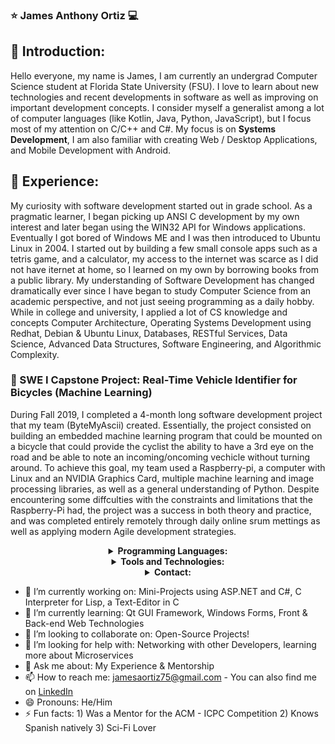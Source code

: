 ### :star: James Anthony Ortiz :computer:

## :small_blue_diamond: Introduction:
Hello everyone, my name is James, I am currently an undergrad Computer Science student at Florida State University (FSU). I love to learn about new technologies and recent developments in software as well as improving on important development concepts. I consider myself a generalist among a lot of computer languages (like Kotlin, Java, Python, JavaScript), but I focus most of my attention on C/C++ and C#. My focus is on **Systems Development**, I am also familiar with creating Web / Desktop Applications, and Mobile Development with Android.

## :small_blue_diamond: Experience:
My curiosity with software development started out in grade school. As a pragmatic learner, I began picking up ANSI C development by my own interest and later began using the WIN32 API for Windows applications. Eventually I got bored of Windows ME and I was then introduced to Ubuntu Linux in 2004. I started out by building a few small console apps such as a tetris game, and a calculator, my access to the internet was scarce as I did not have iternet at home, so I learned on my own by borrowing books from a public library. My understanding of Software Development has changed dramatically ever since I have began to study Computer Science from an academic perspective, and not just seeing programming as a daily hobby. While in college and university, I applied a lot of CS knowledge and concepts Computer Architecture, Operating Systems Development using Redhat, Debian & Ubuntu Linux, Databases, RESTful Services, Data Science, Advanced Data Structures, Software Engineering, and Algorithmic Complexity. 

### :small_blue_diamond: SWE I Capstone Project: Real-Time Vehicle Identifier for Bicycles (Machine Learning)
During Fall 2019, I completed a 4-month long software development project that my team (ByteMyAscii) created. Essentially, the project consisted on building an embedded machine learning program that could be mounted on a bicycle that could provide the cyclist the ability to have a 3rd eye on the road and be able to note an incoming/oncoming vechicle without turning around. To achieve this goal, my team used a Raspberry-pi, a computer with Linux and an NVIDIA Graphics Card, multiple machine learning and image processing libraries, as well as a general understanding of Python. Despite encountering some diffculties with the constraints and limitations that the Raspberry-Pi had, the project was a success in both theory and practice, and was completed entirely remotely through daily online srum mettings as well as applying modern Agile development strategies. 


 <details align="center">
    <summary align="center"><strong>Programming Languages:</strong></summary>
     <table align="center">
         <tr align="center">
             <td  align = "center"><img src="https://i.ibb.co/Z243jtW/java.png" alt="java" border="0"><br>Java</td>
             <td  align = "center"><img src="https://i.ibb.co/8BvfsCp/kotlin.png" alt="kotlin" border="0"><br>Kotlin</td>
             <td  align = "center"><img src="https://i.ibb.co/sqwPMvX/python.png" alt="python" border="0"><br>Python</td>
             <td  align = "center"><img src="https://img.icons8.com/color/24/000000/c-programming.png"/><br>C</td>
             <td  align = "center"><img src="https://img.icons8.com/color/24/000000/c-plus-plus-logo.png"/><br>C++</td>
             <td  align = "center"><img src="https://i.ibb.co/gTdhjV3/matlab.png"/><br>Matlab</td>
             <td  align = "center"><img src="https://i.ibb.co/P9K1CDZ/c-sharp.png"/><br>C#</td>
             <td  align = "center"><img src="https://i.ibb.co/hBz8LSr/q-sharp.png"/><br>Q#</td>
         </tr>
         <tr align="center">
             <td  align = "center"><img src="https://img.icons8.com/color/24/000000/javascript.png"/><br>JavaScript</td>
             <td  align = "center"><img src="https://img.icons8.com/color/24/000000/typescript.png"/><br>TypeScript</td>
             <td  align = "center"><img src="https://i.ibb.co/GpjMcGZ/dart.png" alt="dart" border="0"><br>Dart</td>
             <td  align = "center"><img src="https://img.icons8.com/fluent/24/000000/console.png"/><br>Shell</td>
             <td  align = "center"><img src="https://img.icons8.com/color/24/000000/html-5.png"/><br>HTML</td>
             <td  align = "center"><img src="https://img.icons8.com/color/24/000000/css3.png"/><br>CSS</td>
             <td  align = "center"><img src="https://img.icons8.com/color/24/000000/json--v1.png"/><br>JSON</td>
             <td  align = "center"><img src="https://img.icons8.com/ios-filled/24/000000/mysql-logo.png"/><br>SQL</td>
         </tr>
     </table>
        </details>
 <details align="center">
    <summary align="center"><strong>Tools and Technologies:</strong></summary>
     <table align="center">
         <tr align="center">
             <td  align = "center"><img src="https://img.icons8.com/fluent/24/000000/android-os.png"/><br>Android SDK</td>
             <td  align = "center"><img src="https://img.icons8.com/color/24/000000/spring-logo.png"/> <br>Spring Boot</td>
             <td  align = "center"><img src="https://i.ibb.co/gTdhjV3/matlab.png"/><br>Matlab</td>
             <td  align = "center"><img src="https://img.icons8.com/color/24/000000/ibm.png"/><br>Qiskit</td>
             <td  align = "center"><img src="https://img.icons8.com/ios-filled/24/000000/physics.png"/><br>Physics Simulation</td>
             <td  align = "center"><img src="https://i.ibb.co/f2Svrpk/opencv.png" alt="opencv" border="0"><br>OpenCV</td>
         </tr>
         <tr align="center">
             <td  align = "center"><img src="https://img.icons8.com/color/24/000000/google-logo.png"/><br>Tesseract OCR</td>
             <td  align = "center"><img src="https://i.ibb.co/r2GsFdp/jupyter.png" alt="jupyter" border="0"><br>Jupyter Notebook</td>
             <td  align = "center"><img src="https://img.icons8.com/color/24/000000/network-card.png"/><br>Low-level Programming</td>
             <td  align = "center"><img src="https://img.icons8.com/color/24/000000/raspberry-pi.png"/><br>Raspberry Pi</td>
             <td  align = "center"><img src="https://img.icons8.com/ios-filled/24/000000/unity.png"/><br>Unity</td>
             <td  align = "center"><img src="https://img.icons8.com/color/24/000000/git.png"/><br>Git</td>
         </tr>
         <tr align="center">
             <td  align = "center"><img src="https://img.icons8.com/ios-glyphs/24/000000/github.png"/><br>GitHub</td>
             <td  align = "center"><img src="https://img.icons8.com/color/24/000000/amazon-web-services.png"/><br>AWS Cloud</td>
             <td  align = "center"><img src="https://img.icons8.com/color/24/000000/google-cloud-platform.png"/><br>GCP Cloud</td>
             <td  align = "center"><img src="https://img.icons8.com/color/24/000000/firebase.png"/><br>Firebase</td>
             <td  align = "center"><img src="https://img.icons8.com/color/24/000000/docker.png"/><br>Docker</td>
             <td  align = "center"><img src="https://img.icons8.com/fluent/24/000000/blockchain-new-logo.png"/><br>Blockchain</td>
         </tr>
         <tr align="center">
             <td  align = "center"><img src="https://i.ibb.co/n7nNkTC/arcore.png" alt="arcore" border="0"><br>AR Core</td>
             <td  align = "center"><img src="https://i.ibb.co/Bc9Kh8r/Vuforia.png" alt="Vuforia" border="0"><br>Vuforia</td>
             <td  align = "center"><img src="https://img.icons8.com/ios-filled/24/000000/sandbox.png"/><br>Virtualization</td>
             <td  align = "center"><img src="https://img.icons8.com/cotton/24/000000/cloud-computing.png"/><br>Cloud Computing</td>
             <td  align = "center"><img src="https://img.icons8.com/fluent/24/000000/database.png"/><br>Big Data</td>
             <td  align = "center"><img src="https://img.icons8.com/color/24/000000/hadoop-distributed-file-system.png"/><br>Hadoop</td>
         </tr>
     </table>
        </details>
<details align="center">
    <summary align="center"><strong>Contact:</strong></summary>
     <table align="center">
         <tr align="center">
             <td  align = "center"><a href="https://jtonyortiz.github.io/"><img src="https://img.icons8.com/fluent/24/000000/domain.png"/><br>Personal Website</a></td>
             <td  align = "center"><a href="https://www.linkedin.com/in/jamesaortiz/"><img src="https://img.icons8.com/color/24/000000/linkedin.png"/><br>LinkedIn</a>
             <td  align = "center"><a href="https://www.facebook.com/JamesAOrtiz"><img src="https://img.icons8.com/fluent/24/000000/facebook-new.png"/><br>Facebook</a></td>
     </tr>
    </table>
</details>



- 🔭 I’m currently working on: Mini-Projects using ASP.NET and C#, C Interpreter for Lisp, a Text-Editor in C
- 🌱 I’m currently learning: Qt GUI Framework, Windows Forms, Front & Back-end Web Technologies 
- 👯 I’m looking to collaborate on: Open-Source Projects!
- 🤔 I’m looking for help with: Networking with other Developers, learning more about Microservices
- 💬 Ask me about: My Experience & Mentorship
- 📫 How to reach me: jamesaortiz75@gmail.com - You can also find me on [LinkedIn](https://www.linkedin.com/in/jamesaortiz/)
- 😄 Pronouns: He/Him
- ⚡ Fun facts: 1) Was a Mentor for the ACM - ICPC Competition 2) Knows Spanish natively 3) Sci-Fi Lover



<!--
**jtonyortiz/jtonyortiz** is a ✨ _special_ ✨ repository because its `README.md` (this file) appears on your GitHub profile. -->
